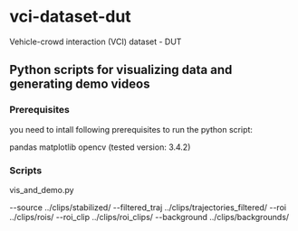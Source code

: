 # vci-dataset-dut
Vehicle-crowd interaction (VCI) dataset - DUT



## Python scripts for visualizing data and generating demo videos
### Prerequisites  
you need to intall following prerequisites to run the python script:

pandas
matplotlib
opencv (tested version: 3.4.2)

### Scripts
vis_and_demo.py

--source
../clips/stabilized/
--filtered_traj
../clips/trajectories_filtered/
--roi
../clips/rois/
--roi_clip
../clips/roi_clips/
--background
../clips/backgrounds/



